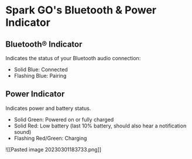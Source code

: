 # Spark GO's Bluetooth & Power Indicator
## Bluetooth® Indicator
Indicates the status of your Bluetooth audio connection:
- Solid Blue: Connected
- Flashing Blue: Pairing 

## Power Indicator
Indicates power and battery status.
 - Solid Green: Powered on or fully charged
 - Solid Red: Low battery (last 10% battery, should also hear a notification sound)
 - Flashing Red/Green: Charging


![[Pasted image 20230301183733.png]]